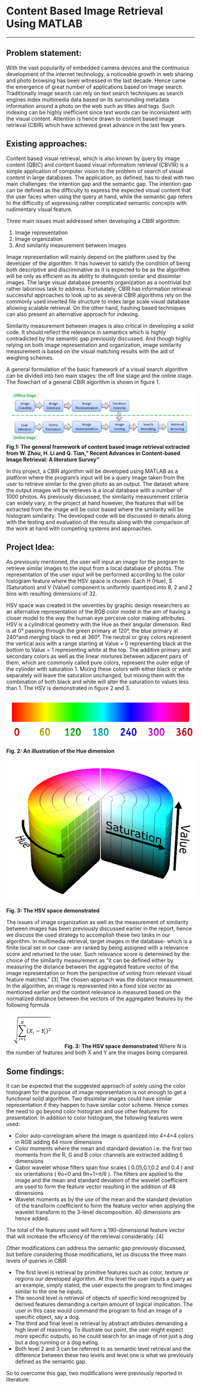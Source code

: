 # **Content Based Image Retrieval Using MATLAB**


---

## Problem statement:
With the vast popularity of embedded camera devices and the continuous development of the internet technology, a noticeable growth in web sharing and photo browsing has been witnessed in the last decade. Hence came the emergence of great number of applications based on image search. Traditionally image search can rely on text search techniques as search engines index multimedia data based on its surrounding metadata information around a photo on the web such as titles and tags. Such indexing can be highly inefficient since text words can be inconsistent with the visual content. Attention is hence drawn to content based image retrieval (CBIR) which have achieved great advance in the last few years.
    
    
## Existing approaches:    
Content based visual retrieval, which is also known by query by image content (QBIC) and content based visual information retrieval (CBVIR) is a simple application of computer vision to the problem of search of visual content in large databases. The application, as defined, has to deal with two main challenges: the intention gap and the semantic gap. The intention gap can be defined as the difficulty to express the expected visual content that the user faces when using the query at hand, while the semantic gap refers to the difficulty of expressing rather complicated semantic concepts with rudimentary visual feature.

Three main issues must addressed when developing a CBIR algorithm:



1.   Image representation
2.   Image organization 
3.   And similarity measurement between images

Image representation will mainly depend on the platform used by the developer of the algorithm. It has however to satisfy the condition of being both descriptive and discriminative as it is expected to be as the algorithm will be only as efficient as its ability to distinguish similar and dissimilar images. 
The large visual database presents organization as a nontrivial but rather laborious task to address. Fortunately, CBIR has information retrieval successful approaches to look up to as several CBIR algorithms rely on the commonly used inverted file structure to index large scale visual database allowing scalable retrieval. On the other hand, hashing based techniques can also present an alternative approach for indexing.

Similarity measurement between images is also critical in developing a solid code. It should reflect the relevance in semantics which is highly contradicted by the semantic gap previously discussed. And though highly relying on both image representation and organization, image similarity measurement is based on the visual matching results with the aid of weighing schemes.

A general formulation of the basic framework of a visual search algorithm can be divided into two main stages: the off line stage and the online stage. The flowchart of a general CBIR algorithm is shown in figure 1.

![Fig1](fig1.png)
**Fig.1: The general framework of content based image retrieval extracted from W. Zhou, H. Li and Q. Tian,” Recent Advances in Content-based Image Retrieval: A literature Survey”**

In this project, a CBIR algorithm will be developed using MATLAB as a platform where the program’s input will be a query image taken from the user to retrieve similar to the given photo as an output. The dataset where the output images will be retrieves is a local database with a number of 1000 photos. As previously discussed, the similarity measurement criteria can widely vary, in the project at hand however, the features that will be extracted from the image will be color based where the similarity will be histogram similarity. The developed code will be discussed in details along with the testing and evaluation of the results along with the comparison of the work at hand with competing systems and approaches.


## Project Idea:
 
As previously mentioned, the user will input an image for the program to retrieve similar images to the input from a local database of photos. The representation of the user input will be performed according to the color histogram feature where the HSV space is chosen. Each H (Hue), S (Saturation) and V (Value) component is uniformly quantized into 8, 2 and 2 bins with resulting dimensions of 32. 
 
HSV space was created in the seventies by graphic design researchers as an alternative representation of the RGB color model in the aim of having a closer model to the way the human eye perceive color making attributes. HSV is a cylindrical geometry with the Hue as their angular dimension. Red is at 0° passing through the green primary at 120°, the blue primary at 240°and merging black to red at 360°. The neutral or gray colors represent the vertical axis with a range starting at Value = 0 representing black at the bottom to Value = 1 representing white at the top. The additive primary and secondary colors as well as the linear mixtures between adjacent pairs of them, which are commonly called pure colors, represent the outer edge of the cylinder with saturation 1. Mixing these colors with either black or white separately will leave the saturation unchanged, but mixing them with the combination of both black and white will alter the saturation to values less than 1. The HSV is demonstrated in figure 2 and 3. 

![Fig2](fig2.png)

**Fig. 2: An illustration of the Hue dimension**

![Fig3](fig3.png)

**Fig. 3: The HSV space demonstrated**


The issues of image organization as well as the measurement of similarity between images has been previously discussed earlier in the report, hence we discuss the used strategy to accomplish these two tasks in our algorithm.
In multimedia retrieval, target images in the database- which is a finite local set in our case- are ranked by being assigned with a relevance score and returned to the user. Such relevance score is determined by the choice of the similarity measurement as “it can be defined either by measuring the distance between the aggregated feature vector of the image representation or from the perspective of voting from relevant visual feature matches.” [3]
The chosen approach was the distance measurement. In the algorithm, an image is represented into a fixed size vector as mentioned earlier and the content relevance is measured based on the normalized distance between the vectors of the aggregated features by the following formula

![formula](formula.PNG)
**Fig. 3: The HSV space demonstrated**
Where N is the number of features and both X and Y are the images being compared.

## Some findings:
It can be expected that the suggested approach of solely using the color histogram for the purpose of image representation is not enough to get a functional solid algorithm. Two dissimilar images could have similar representation if they happen to have similar color scheme. Hence comes the need to go beyond color histogram and use other features for presentation. In addition to color histogram, the following features were used:


* Color auto-correlogram where the image is quantized into 4×4×4 colors in RGB adding 64 more dimensions
* Color moments where the mean and standard deviation i.e. the first two moments from the R, G and B color channels are extracted adding 6 dimensions
* Gabor wavelet whose filters span four scales ( 0.05,0.1,0.2 and 0.4 ) and six orientations ( θo=0 and θn+1=π/6 ). The filters are applied to the image and the mean and standard deviation of the wavelet coefficient are used to form the feature vector resulting in the addition of 48 dimensions
* Wavelet moments as by the use of the mean and the standard deviation of the transform coefficient to form the feature vector when applying the wavelet transform to the 3-level decomposition. 40 dimensions are hence added.





The total of the features used will form a 190-dimensional feature vector that will increase the efficiency of the retrieval considerably. [4]

Other modifications can address the semantic gap previously discussed, but before considering those modifications, let us discuss the three main levels of queries in CBIR:
* The first level is retrieval by primitive features such as color, texture or regions our developed algorithm. At this level the user inputs a query as an example, simply stated, the user expects the program to find images similar to the one he inputs.
* The second level is retrieval of objects of specific kind recognized by derived features demanding a certain amount of logical implication. The user in this case would command the program to find an image of a specific object, say a dog.
* The third and final level is retrieval by abstract attributes demanding a high level of reasoning. To illustrate our point, the user might expect more specific outputs, so he could search for an image of not just a dog but a dog running or a dog eating.
* Both level 2 and 3 can be referred to as semantic level retrieval and the difference between these two levels and level one is what we previously defined as the semantic gap.

So to overcome this gap, two modifications were previously reported in literature:












